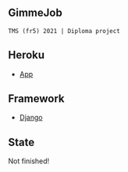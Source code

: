 ## GimmeJob
```
TMS (fr5) 2021 | Diploma project
```

## Heroku 
- [App]

## Framework 
- [Django]

## State
Not finished!

[App]:https://gimmejob.herokuapp.com/
[Django]:https://www.djangoproject.com/
